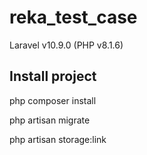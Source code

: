 # reka_test_case
Laravel v10.9.0 (PHP v8.1.6)

## Install project
php composer install

php artisan migrate

php artisan storage:link